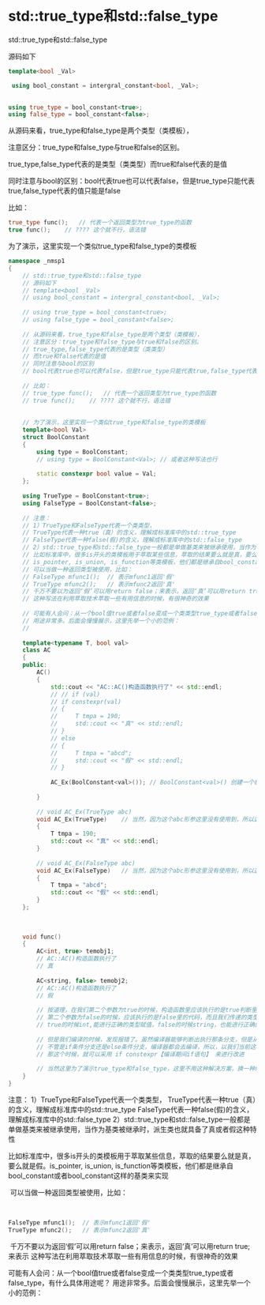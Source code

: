 # std::true_type和std::false_type

std::true_type和std::false_type

源码如下

```c++
template<bool _Val>

 using bool_constant = intergral_constant<bool, _Val>;
    

using true_type = bool_constant<true>;
using false_type = bool_constant<false>;
```

从源码来看，true_type和false_type是两个类型（类模板），

注意区分：true_type和false_type与true和false的区别。

true_type,false_type代表的是类型（类类型）而true和false代表的是值

同时注意与bool的区别：bool代表true也可以代表false，但是true_type只能代表true,false_type代表的值只能是false

比如：

```c++
true_type func();   // 代表一个返回类型为true_type的函数
true func();    // ???? 这个就不行，语法错
```



为了演示，这里实现一个类似true_type和false_type的类模板

```c++
namespace _nmsp1
{
    // std::true_type和std::false_type
    // 源码如下
    // template<bool _Val>
    // using bool_constant = intergral_constant<bool, _Val>;
    
    // using true_type = bool_constant<true>;
    // using false_type = bool_constant<false>;
    
    // 从源码来看，true_type和false_type是两个类型（类模板），
    // 注意区分：true_type和false_type与true和false的区别。
    // true_type,false_type代表的是类型（类类型）
    // 而true和false代表的是值
    // 同时注意与bool的区别
    // bool代表true也可以代表false，但是true_type只能代表true,false_type代表的值只能是false
    
    // 比如：
    // true_type func();   // 代表一个返回类型为true_type的函数
    // true func();    // ???? 这个就不行，语法错
    
    
    // 为了演示，这里实现一个类似true_type和false_type的类模板
    template<bool Val>
    struct BoolConstant
    {
        using type = BoolConstant;
        // using type = BoolConstant<Val>; // 或者这种写法也行
        
        static constexpr bool value = Val;
    };
    
    using TrueType = BoolConstant<true>;
    using FalseType = BoolConstant<false>;
    
    // 注意：
    // 1）TrueType和FalseType代表一个类类型，
    // TrueType代表一种true（真）的含义，理解成标准库中的std::true_type
    // FalseType代表一种false(假)的含义，理解成标准库中的std::false_type
    // 2）std::true_type和std::false_type一般都是单做基类来被继承使用，当作为基类被继承时，派生类也就具备了真或者假这种特性
    // 比如标准库中，很多is开头的类模板用于萃取某些信息，萃取的结果要么就是真，要么就是假。
    // is_pointer, is_union, is_function等类模板，他们都是继承自bool_constant<true>或者bool_constant<false>这样的基类来实现
    // 可以当做一种返回类型被使用，比如：
    // FalseType mfunc1();  // 表示mfunc1返回'假'
    // TrueType mfunc2();   // 表示mfunc2返回'真'
    // 千万不要以为返回‘假’可以用return false；来表示，返回‘真’可以用return true;来表示
    // 这种写法在利用萃取技术萃取一些有用信息的时候，有很神奇的效果
    
    // 可能有人会问：从一个bool值true或者false变成一个类类型true_type或者false_type，有什么具体用途呢？
    // 用途非常多。后面会慢慢展示，这里先举一个小的范例：
    // 
    
    template<typename T, bool val>
    class AC
    {
    public:
        AC()
        {
            std::cout << "AC::AC()构造函数执行了" << std::endl;
            // // if (val)
            // if constexpr(val)
            // {
            //     T tmpa = 190;
            //     std::cout << "真" << std::endl;
            // }
            // else
            // {
            //     T tmpa = "abcd";
            //     std::cout << "假" << std::endl;
            // }
            
            AC_Ex(BoolConstant<val>()); // BoolConstant<val>() 创建一个临时对象
            
        }
        
        // void AC_Ex(TrueType abc)
        void AC_Ex(TrueType)    // 当然，因为这个abc形参这里没有使用到，所以这里写不写都可以
        {
            T tmpa = 190;
            std::cout << "真" << std::endl;
        }
        
        // void AC_Ex(FalseType abc)
        void AC_Ex(FalseType)   // 当然，因为这个abc形参这里没有使用到，所以这里写不写都可以
        {
            T tmpa = "abcd";
            std::cout << "假" << std::endl;
        }
    };
    
    
    
    void func()
    {
        AC<int, true> temobj1;
        // AC::AC()构造函数执行了
        // 真
        
        AC<string, false> temobj2;
        // AC::AC()构造函数执行了
        // 假
        
        // 按道理，在我们第二个参数为true的时候，构造函数里应该执行的是true判断里的代码，
        // 第二个参数为false的时候，应该执行的是false里的代码，而且我们传递的类型也都匹配，
        // true的时候int,能进行正确的类型赋值，false的时候string，也能进行正确的类型匹配
        
        // 但是我们编译的时候，发现报错了。虽然编译器能够判断出执行那条分支，但是从编译出代码的角度来讲
        // 不管是if条件分支还是else条件分支，编译器都会去编译，所以，以我们当前这种写法，总有一个分支在编译的时候会出错（类型不匹配）
        // 那这个时候，就可以采用 if constexpr【编译期间if语句】 来进行改进
        
        // 当然这里为了演示true_type和false_type，这里不用这种解决方案，换一种解决方案
    }
}
```



注意：
    1）TrueType和FalseType代表一个类类型，
    TrueType代表一种true（真）的含义，理解成标准库中的std::true_type
    FalseType代表一种false(假)的含义，理解成标准库中的std::false_type
    2）std::true_type和std::false_type一般都是单做基类来被继承使用，当作为基类被继承时，派生类也就具备了真或者假这种特性

​    比如标准库中，很多is开头的类模板用于萃取某些信息，萃取的结果要么就是真，要么就是假。
​    is_pointer, is_union, is_function等类模板，他们都是继承自bool_constant<true>或者bool_constant<false>这样的基类来实现

​    可以当做一种返回类型被使用，比如：

​    

```c++
FalseType mfunc1();  // 表示mfunc1返回'假'
TrueType mfunc2();   // 表示mfunc2返回'真'
```

​    千万不要以为返回‘假’可以用return false；来表示，返回‘真’可以用return true;来表示
​    这种写法在利用萃取技术萃取一些有用信息的时候，有很神奇的效果
​    

可能有人会问：从一个bool值true或者false变成一个类类型true_type或者false_type，有什么具体用途呢？
用途非常多。后面会慢慢展示，这里先举一个小的范例：